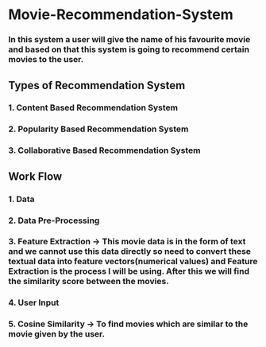 # Movie-Recommendation-System
### In this system a user will give the name of his favourite movie and based on that this system is going to recommend certain movies to the user.

## Types of Recommendation System
### 1. Content Based Recommendation System
### 2. Popularity Based Recommendation System
### 3. Collaborative Based Recommendation System

## Work Flow
### 1. Data 
### 2. Data Pre-Processing
### 3. Feature Extraction -> This movie data is in the form of text and we cannot use this data directly so need to convert these textual data into feature vectors(numerical values) and Feature Extraction is the process I will be using. After this we will find the similarity score between the movies.
### 4. User Input
### 5. Cosine Similarity -> To find movies which are similar to the movie given by the user.
